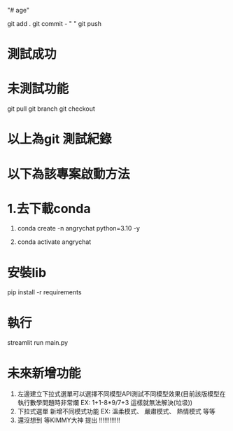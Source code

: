 "# age" 


git add .
git commit - " "
git push

# 測試成功


# 未測試功能
git pull
git branch
git checkout

# 以上為git 測試紀錄

# 以下為該專案啟動方法

# 1.去下載conda

1. conda create -n angrychat python=3.10 -y

2. conda activate angrychat

# 安裝lib

pip install -r requirements

# 執行

streamlit run main.py

# 未來新增功能

1. 左邊建立下拉式選單可以選擇不同模型API測試不同模型效果(目前該版模型在執行數學問題時非常爛 EX: 1+1-8*9/7+3 這樣就無法解決(垃圾))
2. 下拉式選單 新增不同模式功能 EX: 溫柔模式、 嚴肅模式、 熱情模式 等等 
3.  還沒想到 等KIMMY大神 提出 !!!!!!!!!!!!





 




